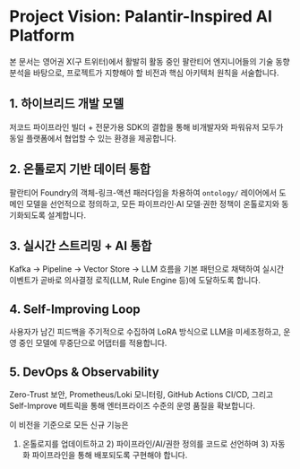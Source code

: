 # Project Vision: Palantir-Inspired AI Platform

본 문서는 영어권 X(구 트위터)에서 활발히 활동 중인 팔란티어 엔지니어들의 기술 동향 분석을 바탕으로, 프로젝트가 지향해야 할 비전과 핵심 아키텍처 원칙을 서술합니다.

## 1. 하이브리드 개발 모델
저코드 파이프라인 빌더 + 전문가용 SDK의 결합을 통해
비개발자와 파워유저 모두가 동일 플랫폼에서 협업할 수 있는 환경을 제공합니다.

## 2. 온톨로지 기반 데이터 통합
팔란티어 Foundry의 객체-링크-액션 패러다임을 차용하여
`ontology/` 레이어에서 도메인 모델을 선언적으로 정의하고,
모든 파이프라인·AI 모델·권한 정책이 온톨로지와 동기화되도록 설계합니다.

## 3. 실시간 스트리밍 + AI 통합
Kafka → Pipeline → Vector Store → LLM 흐름을 기본 패턴으로 채택하여
실시간 이벤트가 곧바로 의사결정 로직(LLM, Rule Engine 등)에 도달하도록 합니다.

## 4. Self-Improving Loop
사용자가 남긴 피드백을 주기적으로 수집하여 LoRA 방식으로 LLM을 미세조정하고,
운영 중인 모델에 무중단으로 어댑터를 적용합니다.

## 5. DevOps & Observability
Zero-Trust 보안, Prometheus/Loki 모니터링, GitHub Actions CI/CD,
그리고 Self-Improve 메트릭을 통해 엔터프라이즈 수준의 운영 품질을 확보합니다.

이 비전을 기준으로 모든 신규 기능은
1) 온톨로지를 업데이트하고 2) 파이프라인/AI/권한 정의를 코드로 선언하며 3) 자동화 파이프라인을 통해 배포되도록 구현해야 합니다. 